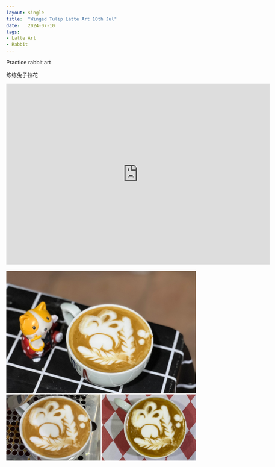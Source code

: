 ```yaml
---
layout: single
title:  "Winged Tulip Latte Art 10th Jul"
date:   2024-07-10
tags:
- Latte Art
- Rabbit
---
```



Practice rabbit art

练练兔子拉花



<div class="embed-container">
  <iframe
      src="https://www.youtube.com/embed/WLflRMjVF7I"
      width="700"
      height="480"
      frameborder="0"
      allowfullscreen="true">
  </iframe>
</div>


![](/assets/img/2024/07/10/A05BE465-C8D0-4AE3-90F3-A14B3160F254.JPG)


